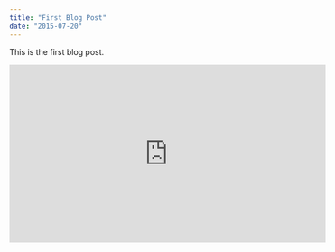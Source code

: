 ```yaml
---
title: "First Blog Post"
date: "2015-07-20"
---
```


This is the first blog post. 

<iframe width="560" height="315" src="https://www.youtube.com/embed/I_N1gZ_BRnk" frameborder="0" allow="accelerometer; autoplay; encrypted-media; gyroscope; picture-in-picture" allowfullscreen></iframe>